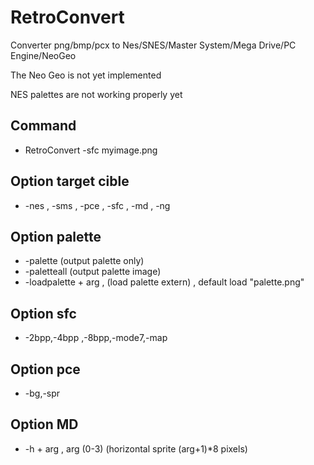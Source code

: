 # RetroConvert
Converter png/bmp/pcx to Nes/SNES/Master System/Mega Drive/PC Engine/NeoGeo

The Neo Geo is not yet implemented

NES palettes are not working properly yet

## Command
- RetroConvert -sfc myimage.png

## Option target cible
- -nes , -sms , -pce , -sfc , -md , -ng

## Option palette
- -palette (output palette only)
- -paletteall (output palette image)
- -loadpalette + arg , (load palette extern) , default load "palette.png"

## Option sfc
- -2bpp,-4bpp ,-8bpp,-mode7,-map

## Option pce
- -bg,-spr

## Option MD
- -h + arg , arg (0-3) (horizontal sprite (arg+1)*8 pixels)